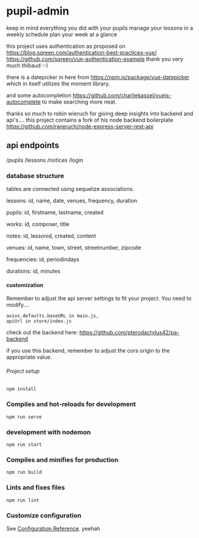 # pupil-admin

keep in mind everything you did with your pupils
manage your lessons in a weekly schedule
plan your week at a glance

this project uses authentication as proposed on
https://blog.sqreen.com/authentication-best-practices-vue/
https://github.com/sqreen/vue-authentication-example
thank you very much thibaud :-)

there is a datepicker in here from
https://npm.io/package/vue-datepicker
which in itself utilizes the moment library.

and some autocompletion
https://github.com/charliekassel/vuejs-autocomplete
to make searching more neat.

thanks so much to robin wieruch for giving deep insights
into backend and api's.... this project contains a fork 
of his node backend boilerplate
https://github.com/rwieruch/node-express-server-rest-api

## api endpoints

/pupils
/lessons
/notices
/login

### database structure

tables are connected using sequelize associations.

lessons:
    id,
    name,
    date,
    venues,
    frequency,
    duration

pupils:
    id,
    firstname,
    lastname,
    created

works:
    id,
    composer,
    title

notes:
    id,
    lessonid,
    created,
    content

venues:
    id,
    name,
    town,
    street,
    streetnumber,
    zipcode

frequencies:
    id,
    periodindays

durations:
    id,
    minutes


#### customization

Remember to adjust the api server settings to fit your project. 
You need to modify....

    axios.defaults.baseURL in main.js,
    apiUrl in store/index.js

check out the backend here:
https://github.com/pterodactylus42/pa-backend

if you use this backend, remember to adjust the cors origin to the appropriate value.


###### Project setup
```
npm install
```

### Compiles and hot-reloads for development
```
npm run serve
```

### development with nodemon
```
npm run start
```

### Compiles and minifies for production
```
npm run build
```

### Lints and fixes files
```
npm run lint
```

### Customize configuration
See [Configuration Reference](https://cli.vuejs.org/config/).
 yeehah